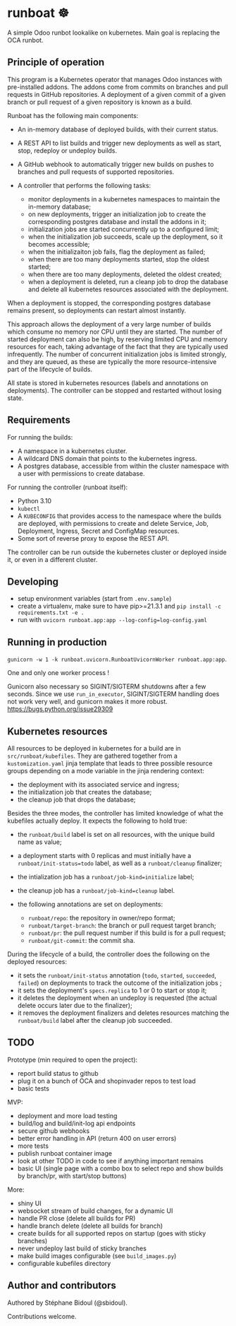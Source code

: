 # runboat ☸️

A simple Odoo runbot lookalike on kubernetes. Main goal is replacing the OCA runbot.

## Principle of operation

This program is a Kubernetes operator that manages Odoo instances with pre-installed
addons. The addons come from commits on branches and pull requests in GitHub
repositories. A deployment of a given commit of a given branch or pull request of a
given repository is known as a build.

Runboat has the following main components:

- An in-memory database of deployed builds, with their current status.
- A REST API to list builds and trigger new deployments as well as start, stop, redeploy
  or undeploy builds.
- A GitHub webhook to automatically trigger new builds on pushes to branches and pull
  requests of supported repositories.
- A controller that performs the following tasks:

  - monitor deployments in a kubernetes namespaces to maintain the in-memory database;
  - on new deployments, trigger an initialization job to create the corresponding
    postgres database and install the addons in it;
  - initialization jobs are started concurrently up to a configured limit;
  - when the initialization job succeeds, scale up the deployment, so it becomes
    accessible;
  - when the initializaiton job fails, flag the deployment as failed;
  - when there are too many deployments started, stop the oldest started;
  - when there are too many deployments, deleted the oldest created;
  - when a deployment is deleted, run a cleanp job to drop the database and delete
    all kubernetes resources associated with the deployment.

When a deployment is stopped, the corresponding postgres database remains present, so
deployments can restart almost instantly.

This approach allows the deployment of a very large number of builds which consume no
memory nor CPU until they are started. The number of started deployment can also be
high, by reserving limited CPU and memory resources for each, taking advantage of the
fact that they are typically used infrequently. The number of concurrent initialization
jobs is limited strongly, and they are queued, as these are typically the more
resource-intensive part of the lifecycle of builds.

All state is stored in kubernetes resources (labels and annotations on deployments). The
controller can be stopped and restarted without losing state.

## Requirements

For running the builds:

- A namespace in a kubernetes cluster.
- A wildcard DNS domain that points to the kubernetes ingress.
- A postgres database, accessible from within the cluster namespace with a user with
  permissions to create database.

For running the controller (runboat itself):

- Python 3.10
- `kubectl`
- A `KUBECONFIG` that provides access to the namespace where the builds are deployed,
  with permissions to create and delete Service, Job, Deployment, Ingress, Secret and
  ConfigMap resources.
- Some sort of reverse proxy to expose the REST API.

The controller can be run outside the kubernetes cluster or deployed inside it, or even
in a different cluster.

## Developing

- setup environment variables (start from `.env.sample`)
- create a virtualenv, make sure to have pip>=21.3.1 and `pip install -c
  requirements.txt -e .`
- run with `uvicorn runboat.app:app --log-config=log-config.yaml`

## Running in production

`gunicorn -w 1 -k runboat.uvicorn.RunboatUvicornWorker runboat.app:app`.

One and only one worker process !

Gunicorn also necessary so SIGINT/SIGTERM shutdowns after a few seconds. Since we use
`run_in_executor`, SIGINT/SIGTERM handling does not work very well, and gunicorn makes
it more robust. https://bugs.python.org/issue29309

## Kubernetes resources

All resources to be deployed in kubernetes for a build are in `src/runboat/kubefiles`.
They are gathered together from a `kustomization.yaml` jinja template that leads to
three possible resource groups depending on a mode variable in the jinja rendering context:

- the deployment with its associated service and ingress;
- the initialization job that creates the database;
- the cleanup job that drops the database;

Besides the three modes, the controller has limited knowledge of what the kubefiles
actually deploy. It expects the following to hold true:

- the `runboat/build` label is set on all resources, with the unique build name as
  value;
- a deployment starts with 0 replicas and must initially have a
  `runboat/init-status=todo` label, as well as a `runboat/cleanup` finalizer;
- the intialization job has a `runboat/job-kind=initialize` label;
- the cleanup job has a `runboat/job-kind=cleanup` label.
- the following annotations are set on deployments:

  - `runboat/repo`: the repository in owner/repo format;
  - `runboat/target-branch`: the branch or pull request target branch;
  - `runboat/pr`: the pull request number if this build is for a pull request;
  - `runboat/git-commit`: the commit sha.

During the lifecycle of a build, the controller does the following on the deployed
resources:

- it sets the `runboat/init-status` annotation (`todo`, `started`, `succeeded`,
  `failed`) on deployments to track the outcome of the initialization jobs ;
- it sets the deployment's `specs.replica` to 1 or 0 to start or stop it;
- it deletes the deployment when an undeploy is requested (the actual delete occurs
  later due to the finalizer);
- it removes the deployment finalizers and deletes resources matching the
  `runboat/build` label after the cleanup job succeeded.

## TODO

Prototype (min required to open the project):

- report build status to github
- plug it on a bunch of OCA and shopinvader repos to test load
- basic tests

MVP:

- deployment and more load testing
- build/log and build/init-log api endpoints
- secure github webhooks
- better error handling in API (return 400 on user errors)
- more tests
- publish runboat container image
- look at other TODO in code to see if anything important remains
- basic UI (single page with a combo box to select repo and show builds by branch/pr,
  with start/stop buttons)

More:

- shiny UI
- websocket stream of build changes, for a dynamic UI
- handle PR close (delete all builds for PR)
- handle branch delete (delete all builds for branch)
- create builds for all supported repos on startup (goes with sticky branches)
- never undeploy last build of sticky branches
- make build images configurable (see `build_images.py`)
- configurable kubefiles directory

## Author and contributors

Authored by Stéphane Bidoul (@sbidoul).

Contributions welcome.
